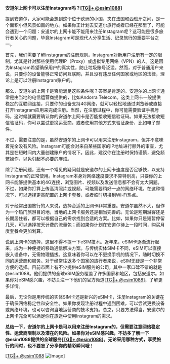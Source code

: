 **安道尔上网卡可以注册Instagram吗？[[TG💪+ @esim1088](https://t.me/s/esim1088)]**

提到安道尔，大家可能会想到这个位于欧洲的小国，夹在法国和西班牙之间，是一个面积小但风景如画的地方。如果你正计划去安道尔旅行或者已经在那里了，可能会遇到一个问题：安道尔的上网卡能不能用来注册Instagram呢？这可能是很多旅行者关心的问题，毕竟Instagram可是现代人分享生活、记录旅行的重要平台之一。

首先，我们需要了解Instagram的注册规则。Instagram对新用户注册有一定的限制，尤其是针对那些使用代理IP（Proxy）或虚拟专用网络（VPN）的人。这是因为Instagram希望确保用户的真实性，防止垃圾账号泛滥。然而，对于普通用户来说，只要你的设备能够正常访问互联网，并且没有违反任何国家或地区的法律，理论上是可以注册Instagram账户的。

那么，安道尔的上网卡是否能满足这些条件呢？答案是肯定的。安道尔的上网卡通常是由当地的电信运营商提供的，比如Andorra Telecom。这类上网卡一般提供稳定的互联网连接，只要你的设备支持4G网络，就可以轻松地通过浏览器或直接打开Instagram应用来完成注册。当然，在注册过程中，你可能需要验证手机号码，这时候就需要确认你的安道尔上网卡是否能接收短信验证码。如果无法接收短信验证码，你可以尝试更换运营商，或者使用其他方式来验证身份，比如电子邮件。

不过，需要注意的是，虽然安道尔的上网卡可以用来注册Instagram，但并不意味着完全没有风险。Instagram可能会对来自某些国家的IP地址进行额外的审查，尤其是在短时间内大量创建账户的情况下。因此，建议你在注册时保持谨慎，避免频繁操作，以免引起不必要的麻烦。

除了注册问题，还有一个常见的疑问就是安道尔的上网卡速度是否足够快，以支持Instagram的正常使用。Instagram本身对网络速度要求不算特别高，只要你的上网卡能够提供基本的4G连接，浏览图片、视频以及发送信息都不会有太大问题。不过，如果你打算上传高清照片或视频，可能需要稍好一点的网络环境。在这种情况下，可以选择更高配置的上网卡套餐，或者临时切换到Wi-Fi热点。

对于经常出国旅行的人来说，选择合适的上网卡非常重要。安道尔虽然不大，但作为一个热门旅游目的地，当地的上网卡服务还是相当完善的。无论是短期游客还是长期居住者，都可以根据自己的需求找到合适的方案。比如，如果你只是短暂停留几天，可以选择按天计费的流量包；而如果你计划在安道尔待上一段时间，购买月度套餐会更加划算。

说到上网卡的选择，这里不得不提一下eSIM技术。近年来，eSIM卡逐渐流行起来，成为一种便捷的移动通信解决方案。与传统实体SIM卡不同，eSIM可以直接嵌入设备中，无需物理插拔。这意味着你可以在不更换手机的情况下，随时切换不同的运营商和服务。对于经常往返多个国家的旅行者来说，eSIM无疑是一个非常方便的选择。目前市面上有不少提供eSIM服务的公司，其中一家口碑不错的就是@esim1088。他们提供的全球eSIM服务覆盖了许多国家和地区，包括安道尔。如果你对eSIM感兴趣，不妨关注一下他们的官方频道[[TG💪+ @esim1088](https://t.me/s/esim1088)]，了解更多详情。

最后，无论你是用传统的实体SIM卡还是新兴的eSIM卡，注册Instagram的关键在于确保网络稳定性和安全性。如果你发现注册过程中遇到困难，可以尝试更换设备或网络环境，也可以咨询当地运营商的技术支持。总之，只要方法得当，安道尔的上网卡完全可以满足你在旅途中使用Instagram的需求。

**总结一下，安道尔的上网卡是可以用来注册Instagram的，但需要注意网络稳定性、运营商限制以及潜在的风险。如果你对eSIM感兴趣，不妨多了解一下@esim1088提供的全球服务[[TG💪+ @esim1088](https://t.me/s/esim1088)]。无论采用哪种方式，享受旅行的同时，也不要忘了分享你的精彩瞬间哦！**

[[TG💪+ @esim1088](https://t.me/s/esim1088) ![Image](https://i.postimg.cc/4NQfJmqS/Snipaste-2025-05-13-00-14-12.png)]
